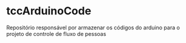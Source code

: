 # tccArduinoCode
Repositório responsável por armazenar os códigos do arduino para o projeto de controle de fluxo de pessoas

